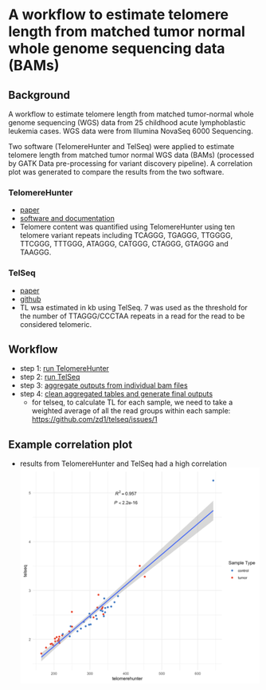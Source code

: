 # A workflow to estimate telomere length from matched tumor normal whole genome sequencing data (BAMs)

## Background

A workflow to estimate telomere length from matched tumor-normal whole genome sequencing (WGS) data from 25 childhood acute lymphoblastic leukemia cases. WGS data were from Illumina NovaSeq 6000 Sequencing.

Two software (TelomereHunter and TelSeq) were applied to estimate telomere length from matched tumor normal WGS data (BAMs) (processed by GATK Data pre-processing for variant discovery pipeline). A correlation plot was generated to compare the results from the two software.

### TelomereHunter

- [paper](https://bmcbioinformatics.biomedcentral.com/articles/10.1186/s12859-019-2851-0)
- [software and documentation](https://www.dkfz.de/en/applied-bioinformatics/telomerehunter/telomerehunter.html)
- Telomere content was quantified using TelomereHunter using ten telomere variant repeats including TCAGGG, TGAGGG, TTGGGG, TTCGGG, TTTGGG, ATAGGG, CATGGG, CTAGGG, GTAGGG and TAAGGG.

### TelSeq

- [paper](https://academic.oup.com/nar/article/42/9/e75/1249448)
- [github](https://github.com/zd1/telseq)
- TL wsa estimated in kb using TelSeq. 7 was used as the threshold for the number of TTAGGG/CCCTAA repeats in a read for the read to be considered telomeric.

## Workflow

- step 1: [run TelomereHunter](01.TelomereHunter.sh)
- step 2: [run TelSeq](02.TelSeq.sh)
- step 3: [aggregate outputs from individual bam files](03.summarize_report.sh)
- step 4: [clean aggregated tables and generate final outputs](04.summary.R)
  - for telseq, to calculate TL for each sample, we need to take a weighted average of all the read groups within each sample: https://github.com/zd1/telseq/issues/1

## Example correlation plot

- results from TelomereHunter and TelSeq had a high correlation  
  ![an example correlation plot generated from step 4](./corr_plot.png)
